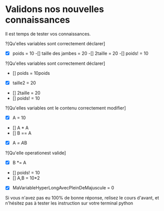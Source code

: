 # Validons nos nouvelles connaissances
Il est temps de tester vos connaissances.

?[Qu'elles variables sont correctement déclarer]
-[X] poids = 10
-[] taille des jambes = 20
-[] 2taille = 20
-[] poids! = 10


?[Qu'elles variables sont correctement déclarer]
- [] poids = 10poids
- [x] taille2 = 20
- [] 2taille = 20
- [] poids! = 10

?[Qu'elles variables ont le contenu correctement modifier]
- [X] A = 10
- [] A * A
- [] B == A
- [X] A *= A*B

?[Qu'elle operationest valide]
- [x] B *= A
- [] poids! = 10
- [] A,B = 10*2
- [X] MaVariableHyperLongAvecPleinDeMajuscule = 0



Si vous n'avez pas eu 100% de bonne réponse, relisez le cours d'avant, et n'hésitez pas à tester les instruction
sur votre terminal python
